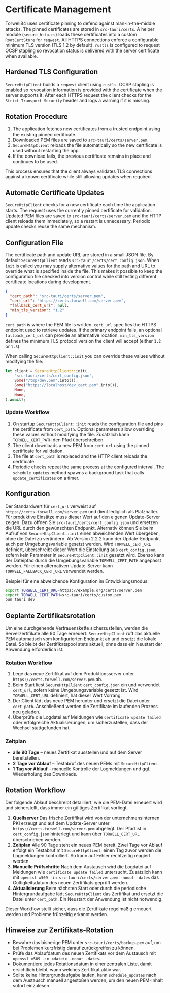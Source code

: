 # Certificate Management

Torwell84 uses certificate pinning to defend against man-in-the-middle attacks. The pinned certificates are stored in `src-tauri/certs`. A helper module (`secure_http.rs`) loads these certificates into a custom `RootCertStore` for `reqwest`.
All HTTPS connections enforce a configurable minimum TLS version (TLS&nbsp;1.2 by default). `rustls` is configured to request OCSP stapling so revocation status is delivered with the server certificate when available.

## Hardened TLS Configuration

`SecureHttpClient` builds a `reqwest` client using `rustls`. OCSP stapling is
enabled so revocation information is provided with the certificate when the
server supports it. After each HTTPS request the client checks for the
`Strict-Transport-Security` header and logs a warning if it is missing.

## Rotation Procedure

1. The application fetches new certificates from a trusted endpoint using the existing pinned certificate.
2. Downloaded PEM files are saved to `src-tauri/certs/server.pem`.
3. `SecureHttpClient` reloads the file automatically so the new certificate is used without restarting the app.
4. If the download fails, the previous certificate remains in place and continues to be used.

This process ensures that the client always validates TLS connections against a known certificate while still allowing updates when required.

## Automatic Certificate Updates

`SecureHttpClient` checks for a new certificate each time the application
starts. The request uses the currently pinned certificate for validation.
Updated PEM files are saved to `src-tauri/certs/server.pem` and the HTTP client
reloads them immediately, so a restart is unnecessary. Periodic update checks
reuse the same mechanism.

## Configuration File

The certificate path and update URL are stored in a small JSON file. By default
`SecureHttpClient` reads `src-tauri/certs/cert_config.json`. When `init` is
called you may supply alternative values for the path and URL to override what
is specified inside the file.  This makes it possible to keep the configuration
file checked into version control while still testing different certificate
locations during development.

```json
{
  "cert_path": "src-tauri/certs/server.pem",
  "cert_url": "https://certs.torwell.com/server.pem",
  "fallback_cert_url": null,
  "min_tls_version": "1.2"
}
```

`cert_path` is where the PEM file is written. `cert_url` specifies the HTTPS
endpoint used to retrieve updates. If the primary endpoint fails, an optional
`fallback_cert_url` can provide an alternative location. `min_tls_version`
defines the minimum TLS protocol version the client will accept (either `1.2`
or `1.3`).

When calling `SecureHttpClient::init` you can override these values without
modifying the file:

```rust
let client = SecureHttpClient::init(
    "src-tauri/certs/cert_config.json",
    Some("/tmp/dev.pem".into()),
    Some("https://localhost/dev_cert.pem".into()),
    None,
    None,
).await?;
```

### Update Workflow

1. On startup `SecureHttpClient::init` reads the configuration file and pins the
   certificate from `cert_path`. Optional parameters allow overriding these
   values without modifying the file.
   Zusätzlich kann `TORWELL_CERT_PATH` den Pfad überschreiben.
2. The client downloads a new PEM from `cert_url` using the pinned certificate
   for validation.
3. The file at `cert_path` is replaced and the HTTP client reloads the
   certificate.
4. Periodic checks repeat the same process at the configured interval. The
   `schedule_updates` method spawns a background task that calls
   `update_certificates` on a timer.

## Konfiguration

Der Standardwert für `cert_url` verweist auf `https://certs.torwell.com/server.pem` und dient lediglich als Platzhalter.
Für produktive Einsätze muss dieser Wert auf den eigenen Update-Server zeigen.
Dazu öffnen Sie `src-tauri/certs/cert_config.json` und ersetzen die URL durch den gewünschten Endpunkt.
Alternativ können Sie beim Aufruf von `SecureHttpClient::init` einen abweichenden Wert übergeben, ohne die Datei zu verändern.
Ab Version 2.2.2 kann der Update-Endpunkt auch per Umgebungsvariable gesetzt werden.
Wird `TORWELL_CERT_URL` definiert, überschreibt dieser Wert die Einstellung aus
`cert_config.json`, sofern kein Parameter in `SecureHttpClient::init` gesetzt
wird. Ebenso kann der Dateipfad durch die Umgebungsvariable
`TORWELL_CERT_PATH` angepasst werden. Für einen alternativen Update-Server kann
`TORWELL_FALLBACK_CERT_URL` verwendet werden.

Beispiel für eine abweichende Konfiguration im Entwicklungsmodus:

```bash
export TORWELL_CERT_URL=https://example.org/certs/server.pem
export TORWELL_CERT_PATH=src-tauri/certs/custom.pem
bun tauri dev
```

## Geplante Zertifikatsrotation

Um eine durchgehende Vertrauenskette sicherzustellen, werden die
Serverzertifikate alle 90 Tage erneuert. `SecureHttpClient` ruft das
aktuelle PEM automatisch vom konfigurierten Endpunkt ab und ersetzt die
lokale Datei. So bleibt der Zertifikatspool stets aktuell, ohne dass ein
Neustart der Anwendung erforderlich ist.

### Rotation Workflow

1. Lege das neue Zertifikat auf dem Produktionsserver unter
   `https://certs.torwell.com/server.pem` ab.
2. Beim Start liest `SecureHttpClient` `cert_config.json` ein und
   verwendet `cert_url`, sofern keine Umgebungsvariable gesetzt ist.
   Wird `TORWELL_CERT_URL` definiert, hat dieser Wert Vorrang.
3. Der Client lädt das neue PEM herunter und ersetzt die Datei unter
   `cert_path`. Anschließend werden die Zertifikate im laufenden Prozess
   neu geladen.
4. Überprüfe die Logdatei auf Meldungen wie
   `certificate update failed` oder erfolgreiche Aktualisierungen, um
   sicherzustellen, dass der Wechsel stattgefunden hat.

### Zeitplan

- **alle 90 Tage** – neues Zertifikat ausstellen und auf dem Server
  bereitstellen.
- **2 Tage vor Ablauf** – Testabruf des neuen PEMs mit `SecureHttpClient`.
- **1 Tag vor Ablauf** – manuelle Kontrolle der Logmeldungen und ggf.
  Wiederholung des Downloads.

## Rotation Workflow

Der folgende Ablauf beschreibt detailliert, wie die PEM-Datei erneuert wird und
sicherstellt, dass immer ein gültiges Zertifikat vorliegt.

1. **Quellserver**
   Das frische Zertifikat wird von der unternehmensinternen PKI erzeugt und auf
   dem Update-Server unter `https://certs.torwell.com/server.pem` abgelegt. Der
   Pfad ist in `cert_config.json` hinterlegt und kann über
   `TORWELL_CERT_URL` überschrieben werden.
2. **Zeitplan**
   Alle 90 Tage steht ein neues PEM bereit. Zwei Tage vor Ablauf erfolgt ein
   Testabruf mit `SecureHttpClient`, einen Tag zuvor werden die Logmeldungen
   kontrolliert. So kann auf Fehler rechtzeitig reagiert werden.
3. **Manuelle Prüfschritte**
   Nach dem Austausch wird die Logdatei auf Meldungen wie
   `certificate update failed` untersucht. Zusätzlich kann mit
   `openssl x509 -in src-tauri/certs/server.pem -noout -dates` das
   Gültigkeitsdatum des neuen Zertifikats geprüft werden.
4. **Aktualisierung**
   Beim nächsten Start oder durch die periodische Hintergrundaufgabe lädt
   `SecureHttpClient` das Zertifikat und ersetzt die Datei unter `cert_path`.
   Ein Neustart der Anwendung ist nicht notwendig.

Dieser Workflow stellt sicher, dass die Zertifikate regelmäßig erneuert werden
und Probleme frühzeitig erkannt werden.

## Hinweise zur Zertifikats-Rotation

- Bewahre das bisherige PEM unter `src-tauri/certs/backup.pem` auf, um bei
  Problemen kurzfristig darauf zurückgreifen zu können.
- Prüfe das Ablaufdatum des neuen Zertifikats vor dem Austausch mit
  `openssl x509 -in <datei> -noout -dates`.
- Dokumentiere jedes Rotationsdatum in einer zentralen Liste, damit ersichtlich
  bleibt, wann welches Zertifikat aktiv war.
- Sollte keine Hintergrundaufgabe laufen, kann `schedule_updates` nach dem
  Austausch manuell angestoßen werden, um den neuen PEM-Inhalt sofort
  einzulesen.
